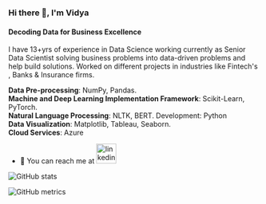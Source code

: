### Hi there 👋, I'm Vidya
#### Decoding Data for Business Excellence

I have 13+yrs of experience in Data Science working currently as Senior Data Scientist solving business problems into data-driven problems and help build solutions.
Worked on different projects in industries like Fintech's , Banks & Insurance firms.

**Data Pre-processing**: NumPy, Pandas.  
**Machine and Deep Learning Implementation Framework**: Scikit-Learn, PyTorch.  
**Natural Language Processing**: NLTK, BERT. Development: Python                        
**Data Visualization**: Matplotlib, Tableau, Seaborn.                                 
**Cloud Services**: Azure

- 🔭 You can reach me at
[<img src='https://cdn.jsdelivr.net/npm/simple-icons@3.0.1/icons/linkedin.svg' alt='linkedin' height='40'>](https://www.linkedin.com/in/https://www.linkedin.com/in/vidya-m-94828962//)  

![GitHub stats](https://github-readme-stats.vercel.app/api?username=vidyamandava&show_icons=true)  

![GitHub metrics](https://metrics.lecoq.io/vidyamandava)  
